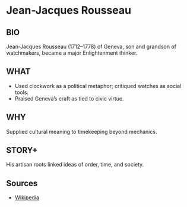 # Jean-Jacques Rousseau

## BIO
Jean‑Jacques Rousseau (1712–1778) of Geneva, son and grandson of watchmakers, became a major Enlightenment thinker.

## WHAT
- Used clockwork as a political metaphor; critiqued watches as social tools.
- Praised Geneva’s craft as tied to civic virtue.

## WHY
Supplied cultural meaning to timekeeping beyond mechanics.

## STORY+
His artisan roots linked ideas of order, time, and society.

## Sources

- [Wikipedia](https://en.wikipedia.org/wiki/Jean-Jacques_Rousseau)
